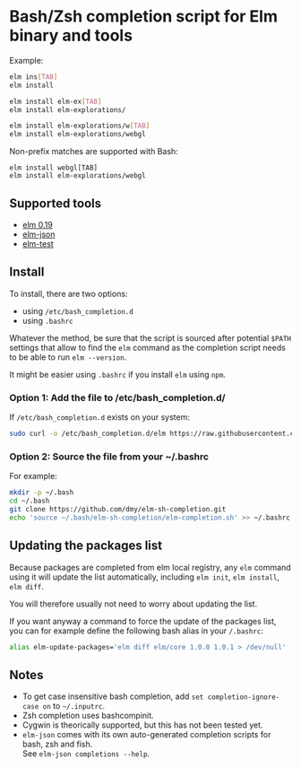 # Bash/Zsh completion script for Elm binary and tools

Example:
```sh
elm ins[TAB]
elm install

elm install elm-ex[TAB]
elm install elm-explorations/

elm install elm-explorations/w[TAB]
elm install elm-explorations/webgl
```

Non-prefix matches are supported with Bash:
```
elm install webgl[TAB]
elm install elm-explorations/webgl
```

## Supported tools
* [elm 0.19](https://guide.elm-lang.org/install.html)
* [elm-json](https://www.npmjs.com/package/elm-json)
* [elm-test](https://www.npmjs.com/package/elm-test)

## Install
To install, there are two options:
* using `/etc/bash_completion.d`
* using `.bashrc`

Whatever the method, be sure that the script is sourced after
potential `$PATH` settings that allow to find the `elm` command
as the completion script needs to be able to run `elm --version`.

It might be easier using `.bashrc` if you install `elm` using `npm`.

 
### Option 1: Add the file to /etc/bash_completion.d/
If `/etc/bash_completion.d` exists on your system:

```sh
sudo curl -o /etc/bash_completion.d/elm https://raw.githubusercontent.com/dmy/elm-sh-completion/master/elm-completion.sh
```

### Option 2: Source the file from your ~/.bashrc

For example:
```sh
mkdir -p ~/.bash
cd ~/.bash
git clone https://github.com/dmy/elm-sh-completion.git
echo 'source ~/.bash/elm-sh-completion/elm-completion.sh' >> ~/.bashrc
```

## Updating the packages list
Because packages are completed from elm local registry, any `elm` command using
it will update the list automatically, including `elm init`, `elm install`,
`elm diff`.

You will therefore usually not need to worry about updating the list.

If you want anyway a command to force the update of the packages list, you can
for example define the following bash alias in your `/.bashrc`:
```sh
alias elm-update-packages='elm diff elm/core 1.0.0 1.0.1 > /dev/null'
```

## Notes
* To get case insensitive bash completion, add `set completion-ignore-case on` to `~/.inputrc`.
* Zsh completion uses bashcompinit.
* Cygwin is theorically supported, but this has not been tested yet.
* `elm-json` comes with its own auto-generated completion scripts for bash, zsh and fish.  
See `elm-json completions --help`.
